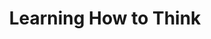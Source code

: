 ---
layout: post
title: "Learning How to Think"
tags: [ml, math, musings]
excerpt: >
  Why math and reading papers is important
---
